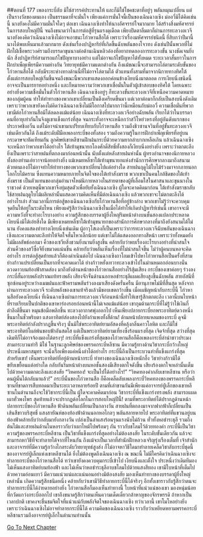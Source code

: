 ##ตอนที่ 177 เพลงกระบี่ลับ
มิใช่สวรรค์ประทานให้ และก็มิใช่โชคชะตาที่อยู่ๆ พลันหมุนเปลี่ยน แต่เป็นรางวัลของตนเอง เป็นธรรมดาที่จะมั่นใจ เพียงแค่การมั่นใจนี้เป็นของเฉินฉางเซิง
ม่ออวี่มิได้คิดเช่นนี้ นางยังคงไม่มีความมั่นใจใดๆ ต่อเขา
เฉินฉางเซิงทำให้นางอัศจรรย์ใจมากมาย ได้สร้างสิ่งมหัศจรรย์ในการสอบใหญ่ปีนี้ จนถึงขนาดว่าในการต่อสู้ที่รุนแรงดุเดือด เพียงปิดตาลืมตาก็ผ่านการทะลวงอเวจี นางยังคงคิดว่าเฉินฉางเซิงไม่อาจเอาชนะโก่วหานสือได้ เพราะว่าเรื่องมหัศจรรย์ชนิดนี้ ยี่สิบกว่าปีมานี้นางได้พบเห็นมาแล้วมากมาย ดังเช่นเรื่องปาฏิหาริย์ที่เกิดขึ้นฉับพลันของโจวทง ดังเช่นปีนั้นพวกที่ไม่ฝักใฝ่เชื้อพระวงศ์รวมถึงบรรดาขุนนางต่อต้านเฉินหลิวอ๋องที่อยากทดลองการทะลวงขั้น นางชัดเจนยิ่งนัก สิ่งปาฏิหาริย์สามารถแก้ไขปัญหาบางอย่าง แต่ไม่อาจแก้ไขปัญหาได้ทั้งหมด
ระยะเวลาสั้นยาวในการฝึกบำเพ็ญเพียรมีความห่างกัน วิทยายุทธ์มีความแตกต่างกัน ถึงแม้ขณะนี้จะสามารถไล่ตามระดับขั้นของโก่วหานสือได้ กลับมีระยะห่างทางด้านนี้ที่ไม่อาจไล่ตามได้
ตัวแทนทั้งสามที่มาจากนิกายทางทิศใต้ ตั้งแต่การสอบใหญ่เริ่มขึ้นจนถึงขณะนี้พวกเขาแสดงออกค่อนข้างเงียบนิ่งมาตลอด การเงียบนิ่งชนิดนี้อาจจะเป็นมารยาทอย่างหนึ่ง และก็หมายความว่าพวกเขาเชื่อมั่นในตัวผู้เข้าสอบของทิศใต้ โดยเฉพาะอย่างยิ่งความเชื่อมั่นในตัวโก่วหานสือ เฉินฉางเซิงอยู่ๆ ก็ทะลวงขั้นทะลวงอเวจีที่เหนือความคาดหมายของกลุ่มผู้คน ทำให้ท่าทางของพวกเขาเปลี่ยนเป็นตึงเครียดขึ้นมา แต่เวลาต่อมาก็กลับเป็นสงบนิ่งดังเดิม เพราะว่าพวกเขายังคงไม่คิดว่าเฉินฉางเซิงไม่มีโอกาสไปมากกว่านี้เหมือนกับม่ออวี่ ความเชื่อมั่นที่พวกเขามีต่อโก่วหานสือมิได้ลดลงแม้แต่น้อย
เฉินฉางเซิงที่ทะลวงอเวจีอย่างฉับพลัน เรียกได้ว่าในบรรดาคนที่อายุเท่ากันในจิงตูเขาแข็งแกร่งที่สุด จนกระทั่งอาจจะเหนือกว่าสวีโหย่วหรงที่อยู่อันดับแรกของประกาศชิงอวิ๋น แต่ไม่อาจนำเขามาเปรียบเทียบกับโก่วหานสือ รวมถึงชิวซานจวินที่อยู่ขั้นทะลวงอเวจีเช่นเดียวกันได้ ถึงแม้ระดับฝีมือเพลงกระบี่ของทั้งสอง รวมถึงความรู้ในการฝึกบำเพ็ญเพียรที่อยู่บนกระดาษจะทัดเทียมกัน ลูกศิษย์เขาหลีซานฝึกฝนกระบี่ด้วยความยากลำบากเหลือเกิน แล้วเฉินฉางเซิงจะเหนือกว่าพวกเขาได้อย่างไร
ใต้เท้ามุขนายกโถงศักดิ์สิทธิ์ทั้งสองก็เงียบนิ่งอย่างยิ่ง เพราะว่าตกตะลึง ยิ่งเป็นเพราะว่าสายฝนที่ตกลงมาก่อนหน้านั้น นับตั้งแต่หลังสายฝนห่านั้น ผู้ทรงอำนาจของนิกายหลวงทั้งสองท่านเอ่ยวาจาน้อยอย่างยิ่ง แม้เหมยหลี่ซาใต้เท้ามุขนายกแห่งสำนักการศึกษากลางมาถึงสนามด้วยตนเองก็ไม่อาจทำให้ท่าทางของพวกเขาเปลี่ยนไปแต่อย่างใด
สายฝนฤดูไม้ใบไม้ร่วงมาจากภายนอกโลกใบไม้คราม ซึ่งแทนความหมายภายในจิตใจของใต้เท้าสังฆราช
พวกเขาเป็นคนใกล้ชิดของใต้เท้าสังฆราช เป็นตัวแทนของกลุ่มอำนาจใหม่นิกายหลวงในสายตาของผู้ที่เลื่อมใสในศาสนาและขุนนางในราชวงศ์ ด้วยเหตุนี้พวกเขาจึงทุ่มสุดตัวเพื่อยับยั้งเฉินฉางเซิง ผู้ใดจะคาดคิดมาก่อน ใต้เท้าสังฆราชกลับใช้สายฝนฤดูใบไม้ผลิเหล่านั้นแสดงความคิดเห็นที่มีต่อเฉินฉางเซิง แล้วพวกเขาจะไม่ตกตะลึงได้อย่างไรเล่า ส่วนเวลานี้การต่อสู้ของเฉินฉางเซิงกับโก่วหานสือที่อยู่ข้างล่าง พวกเขาไม่รู้ว่าจะควบคุมจุดยืนให้อยู่ในระดับไหน เพียงแค่รู้สึกว่าเฉินฉางเซิงในเมื่อได้ทำให้เกิดปาฏิหาริย์เช่นนี้ เขาอาจจะมีความหวังที่จะทำอะไรบางอย่าง
ความรู้สึกของบรรดาผู้ยิ่งใหญ่ริมหน้าต่างบนชั้นสองแปลกประหลาด เงียบนิ่งมิได้เอ่ยสิ่งใด มีเพียงเหมยหลี่ซาใต้เท้ามุขนายกของสำนักการศึกษากลางที่มาถึงยังสนามได้ไม่นาน ยังคงแสดงท่าทางเงียบนิ่งเช่นเดิม ผู้อาวุโสเองก็เป็นเพราะว่าการทะลวงอเวจีฉับพลันของเฉินฉางเซิงและความตกตะลึงทำให้จิตใจสั่นไหวเล็กน้อย แต่เขาไม่ได้แสดงออกทางสีหน้า เพราะว่าทั้งหมดยังไม่มีผลลัพธ์ออกมา
คิ้วของเซวียสิ่งชวนยิ่งนานยิ่งสูงขึ้น คล้ายกับว่าพบเรื่องอะไรบางอย่างที่น่าสนใจ ส่วนคิ้วของสวีซื่อจียิ่งขมวดแน่นขึ้น คล้ายกับว่าพลันเห็นเรื่องที่ไม่น่าสนใจขึ้น
ไม่ว่าผู้คนบนหอจะคิดอย่างไร การต่อสู้สุดท้ายแล้วก็ต้องดำเนินต่อไป
เฉินฉางเซิงถาโถมเข้าไปหาโก่วหานสือเป็นครั้งที่สาม ย่างก้าวแปรเปลี่ยนเป็นยากที่จะคาดเดาได้ ย่างก้าวหยั่งเทวาทะลวงเข้าไปในม่านหมอกอ่อนบางนั่น ดวงดาวบนท้องฟ้าสาดส่อง มาถึงยังด้านหน้าของโก่วหานสืออย่างไร้สุ้มเสียง
กระบี่ของเขาค่อยๆ ร่วงลง กระบี่สั้นอาบพลังปราณแท้ทรงพลัง เสียงจักจั่นด้านนอกหอชำระธุลีแผดเสียงสูงขึ้นฉับพลัน สายอัสนีที่ซุกซ่อนอยู่ระหว่างเมฆฝนและฟ้าครามพลันร่วงลงมาเสียงดังครั่นครืน มีอานุภาพไม่มีที่สิ้นสุด
หลังจากผ่านการทะลวงอเวจี ระดับพลังของเขาแท้จริงแล้วมีขอบเขตกว้างขึ้น
เมื่อเผชิญหน้ากับกระบี่นี้ โก่วหานสือยังคงเงียบนิ่ง ที่เฉินฉางเซิงผ่านการทะลวงอเวจีก่อนหน้านี้ทำให้เขารู้สึกตกตะลึง เวลานี้บนใบหน้าที่ราบเรียบเป็นปกติของเขาหาร่องรอยก่อนหน้านี้ไม่เจอแม้แต่น้อย
เขากุมด้ามกระบี่ที่ไม่รู้ว่าใช้เงินกี่ตำลึงตีขึ้นมา หมุนข้อมือพลิกขึ้น ทะลวงอากาศพุ่งออกไป เห็นเพียงปลายกระบี่ยกพระอาทิตย์ดวงหนึ่งขึ้นมาในชั่วพริบตา แสงอาทิตย์ส่องสองไปยังกำแพงทั้งสี่ด้าน!
ด้านหน้าปลายแหลมของกระบี่ ดุจมีพระอาทิตย์กำลังปรากฏขึ้นจริงๆ
นั่นมิใช่พระอาทิตย์ยามอัสดงที่คลุ้งกลิ่นคาวโลหิต และก็มิใช่พระอาทิตย์โผล่พ้นขอบฟ้าอันสดใส แต่เป็นพระอาทิตย์ยามเที่ยงซึ่งร้อนแรงที่สุด เจิดจ้าที่สุด สว่างที่สุด เดิมทีก็ไม่อาจจ้องมองได้ตรงๆ!
กระบี่ที่แข็งแกร่งที่สุดของโก่วหานสือก็คือเพลงกระบี่ลำนำชาวประมงสามกระบวนท่ารึ มิใช่ ในฐานะลูกศิษย์ของพรรคกระบี่หลีซาน มีความรู้ทางด้านวิชากระบี่กว้างใหญ่ประหนึ่งมหาสมุทร จะนั่งเรือเพียงแค่หนึ่งลำได้อย่างไร กระบี่นี้ถึงเป็นกระบวนท่าที่แข็งแกร่งที่สุดสำหรับเขา!
เห็นพระอาทิตย์ที่อยู่ด้านหน้ากระบี่ ท่าทางของเฉินฉางเซิงหนักอึ้ง วิชาย่างก้าวมิได้ขยับเขยื้อนแต่อย่างใด กลับกันริมหน้าต่างบนหอชั้นสองมีเสียงตกใจดังขึ้น เสียงร้องตกใจเหล่านั้นเต็มไปด้วยความตกตะลึงและสงสัย
“วิหคทอง! จะเป็นไปได้อย่างไร!”
“วิหคทองคำกลับเขาหลีซาน หรือว่าคนผู้นั้นได้กลับมาแล้ว!”
กระบี่นั้นของโก่วหานสือ ก็คือเคล็ดลับเพลงกระบี่วิหคทองของพรรคกระบี่หลีซานที่ขาดการสืบทอดมาเป็นระยะเวลาหลายร้อยปี ตามที่เล่าขานกันมีเพียงแค่อาจารย์ปู่เล็กของเขาหลีซานในตำนานถึงจะใช้วิชากระบี่นี้เป็น ผู้ใดจะคาดคิดมาก่อน วิชากระบี่ที่แข็งแกร่งทรงพลัง สามารถแผดเผาทั่วพงไพร สุดท้ายแล้วจะปรากฏต่อโลกในการสอบใหญ่ปีนี้!
ตามที่พระอาทิตย์ได้ปรากฏด้านหน้าปลายกระบี่ของโก่วหานสือ ฟ้าดินพลันเปลี่ยนเป็นกลางวัน สายฝนที่ตกลงมาจากฟากฟ้าก็เปลี่ยนเป็นเส้นสีขาวบริสุทธิ์ แสงสายัณห์ของท้องฟ้าด้านนอกหอไกลๆ พลันสลายหายไป พระอาทิตย์ที่แขวนอยู่บนท้องฟ้าคล้ายกับว่ากลับมายังกลางวัน เปล่งเป็นลำแสงร้อนรุนแรงนับไม่ถ้วน ทั่วทั้งหอชำระธุลี รวมถึงต้นไม้และสายฝนด้านในหอราวกับว่าเผาไหม้ไปพร้อมๆ กัน ราวกับชโลมไว้ด้วยทองคำ
กระบี่นี้เป็นวิชาความรู้ของพรรคกระบี่หลีซาน เป็นวิชาที่แข็งแกร่งที่สุดอย่างไม่ต้องสงสัย
ในระดับขั้นเดียวกัน แล้วจะสามารถหาวิธีที่จะทำลายได้จากที่ไหนกัน
ถึงแม้จะเป็นเวลาที่สำนักฝึกหลวงเจริญรุ่งเรืองเต็มที่ เจ้าสำนักและอาจารย์ที่มีความรู้กว้างไกลระดับวิทยายุทธ์สูงส่ง ก็ไม่อาจหาวิธีใดมาทำลายเคล็ดวิชาลับกระบี่ชุดนี้ของอาจารย์ปู่เล็กแห่งเขาหลีซานได้ ยิ่งไม่ต้องพูดถึงเฉินฉางเซิง ณ ขณะนี้
ไม่มีใครคิดว่าเฉินฉางเซิงจะทำลายกระบี่ของโก่วหานสือได้
ทว่าเขายังคงควบคุมกระบี่เข้าไป เงียบนิ่งและตั้งใจ ประหนึ่งว่าเดิมทีมองไม่เห็นแสงอาทิตย์บนท้องฟ้า และไม่เห็นว่าหอชำระธุลีอาบชโลมไปด้วยแสงสีทอง
เขามีใบหน้าที่เต็มไปด้วยความอ่อนเยาว์ มีความแน่วแน่และแน่นอนอย่างมิต้องสงสัย มองเห็นท่าทางของบรรดาผู้ยิ่งใหญ่เหล่านั้น เกิดความรู้สึกชนิดหนึ่ง คล้ายกับว่าเขามีวิธีทำลายกระบี่นี้ได้จริงๆ
อีกทั้งเขาราวกับรู้สึกว่าตนจะทำลายกระบี่นี้ได้ง่ายดายอย่างยิ่ง
โก่วหานสือก็มองเห็นท่าทางนี้ ใบหน้าที่แน่วแน่ของเขา มองหนุ่มน้อยที่กวัดแกว่งกระบี่ออกไป เขาถึงขนาดรู้สึกว่าตนเห็นความเด็ดเดี่ยวกล้าหาญของจักรพรรดิ
ถ้าหากเป็นเวลาปกติ เขาคงจะชื่นชมจิตใจที่แน่วแน่กับพลังจิตใจของเฉินฉางเซิง
ทว่าเวลานี้ เขาโมโหอย่างยิ่ง
เพราะว่าเฉินฉางเซิงไม่อาจทำลายกระบี่นี้ได้
ความคิดของเฉินฉางเซิง ราวกับว่าเหยียดหยามพรรคกระบี่หลีซานรวมถึงอาจารย์ปู่เล็กในตำนานท่านนั้น


[Go To Next Chapter]( ./179.md)